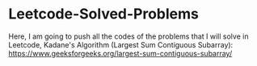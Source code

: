# Leetcode-Solved-Problems
Here, I am going to push all the codes of the problems that I will solve in Leetcode,
Kadane's Algorithm (Largest Sum Contiguous Subarray): https://www.geeksforgeeks.org/largest-sum-contiguous-subarray/
